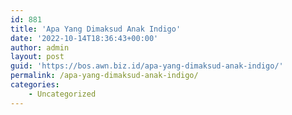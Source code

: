 ```yaml
---
id: 881
title: 'Apa Yang Dimaksud Anak Indigo'
date: '2022-10-14T18:36:43+00:00'
author: admin
layout: post
guid: 'https://bos.awn.biz.id/apa-yang-dimaksud-anak-indigo/'
permalink: /apa-yang-dimaksud-anak-indigo/
categories:
    - Uncategorized
---
```


